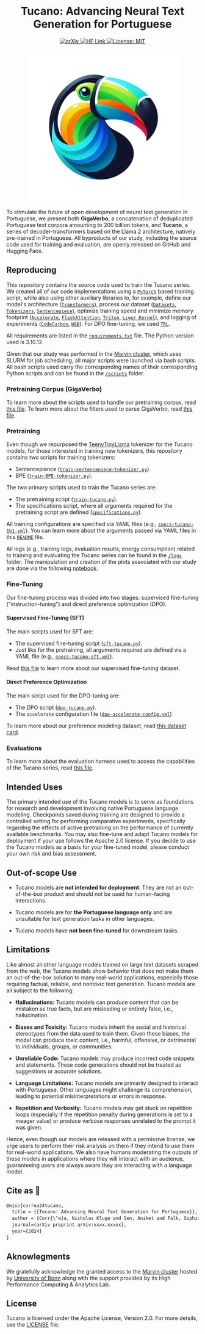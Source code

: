 <div align="center">
  
# Tucano: Advancing Neural Text Generation for Portuguese

<a href="https://arxiv.org/abs/xxxx.xxxxx" target="_blank">
    <img src="https://img.shields.io/badge/arXiv-xxxx.xxxxx-009C3B.svg" alt="arXiv">
</a>
<a href="https://huggingface.co/TucanoBR" target="_blank">
    <img src="https://img.shields.io/badge/HF%20Models-Tucano-FFDF00.svg" alt="HF Link">
</a>
<a href="https://github.com/Nkluge-correa/Tucano/blob/main/LICENSE" target="_blank">
    <img src="https://img.shields.io/badge/License-Apache-002776.svg" alt="License: MIT">
</a>

</div>
<p align="center">
        <img src="./img/logo.png" alt="An illustration of a Tucano bird showing vibrant colors like yellow, orange, blue, green, and black." height="400">
</p>

To stimulate the future of open development of neural text generation in Portuguese, we present both **GigaVerbo**, a concatenation of deduplicated Portuguese text corpora amounting to 200 billion tokens, and **Tucano**, a series of decoder-transformers based on the Llama 2 architecture, natively pre-trained in Portuguese. All byproducts of our study, including the source code used for training and evaluation, are openly released on GitHub and Hugging Face.

## Reproducing

This repository contains the source code used to train the Tucano series. We created all of our code implementations using a [`PyTorch`](https://github.com/pytorch/pytorch) based training script, while also using other auxiliary libraries to, for example, define our model's architecture ([`Transformers`](https://github.com/huggingface/transformers)), process our dataset ([`Datasets`](https://github.com/huggingface/datasets), [`Tokenizers`](https://github.com/huggingface/tokenizers), [`Sentencepiece`](https://github.com/google/sentencepiece)), optimize training speed and minimize memory footprint ([`Accelerate`](https://github.com/huggingface/accelerate), [`FlashAttention`](https://github.com/TriDao/FlashAttention), [`Triton`](https://github.com/triton-lang/triton), [`Liger Kernel`](https://github.com/linkedin/Liger-Kernel)), and logging of experiments ([`CodeCarbon`](https://github.com/mlco2/codecarbon), [`W&B`](https://github.com/wandb/wandb)). For DPO fine-tuning, we used [`TRL`](https://github.com/huggingface/trl).

All requirements are listed in the [`requirements.txt`](./requirements.txt) file. The Python version used is 3.10.12.

Given that our study was performed in the [Marvin cluster](https://www.hpc.uni-bonn.de/en/systems/marvin), which uses SLURM for job scheduling, all major scripts were launched via bash scripts. All bash scripts used carry the corresponding names of their corresponding Python scripts and can be found in the [`/scripts`](./scripts/) folder.

### Pretraining Corpus (GigaVerbo)

To learn more about the scripts used to handle our pretraining corpus, read [this file](./gigaverbo/README.md). To learn more about the filters used to parse GigaVerbo, read [this file](./gigaverbo/text-filter/README.md).

### Pretraining

Even though we repurposed the [TeenyTinyLlama](https://github.com/Nkluge-correa/TeenyTinyLlama) tokenizer for the Tucano models, for those interested in training new tokenizers, this repository contains two scripts for training tokenizers:

- Sentencepience ([`train-sentencepiece-tokenizer.py`](./train-sentencepiece-tokenizer.py)).
- BPE ([`train-BPE-tokenizer.py`](./train-BPE-tokenizer.py)).

The two primary scripts used to train the Tucano series are:

- The pretraining script ([`train-tucano.py`](./train-tucano.py)).
- The specifications script, where all arguments required for the pretraining script are defined ([`specifications.py`](./specifications.py)).

All training configurations are specified via YAML files (e.g., [`specs-tucano-1b1.yml`](./specs-tucano-1b1.yml)). You can learn more about the arguments passed via YAML files in this [`README`](./SPECIFICATIONS.md) file.

All logs (e.g., training logs, evaluation results, energy consumption) related to training and evaluating the Tucano series can be found in the [`/logs`](./logs) folder. The manipulation and creation of the plots associated with our study are done via the following [notebook](./logs/logs-and-plots.ipynb).

### Fine-Tuning

Our fine-tuning process was divided into two stages: supervised fine-tuning ("instruction-tuning") and direct preference optimization (DPO).

#### Supervised Fine-Tuning (SFT)

The main scripts used for SFT are:

- The supervised fine-tuning script ([`sft-tucano.py`](./sft-tucano.py)).
- Just like for the pretraining, all arguments required are defined via a YAML file (e.g., [`specs-tucano-sft.yml`](./specs-tucano-sft.yml)).

Read [this file](./cards/datasets/tucano-sft.md) to learn more about our supervised fine-tuning dataset.

#### Direct Preference Optimization

The main script used for the DPO-tuning are:

- The DPO script ([`dpo-tucano.py`](./dpo-tucano.py)).
- The `accelerate` configuration file ([`dpo-accelerate-config.yml`](./dpo-accelerate-config.yml))

To learn more about our preference modeling dataset, read [this dataset card](https://huggingface.co/datasets/nicholasKluge/reward-aira-dataset).

### Evaluations

To learn more about the evaluation harness used to access the capabilities of the Tucano series, read [this file](./evaluations/README.md).

## Intended Uses

The primary intended use of the Tucano models is to serve as foundations for research and development involving native Portuguese language modeling. Checkpoints saved during training are designed to provide a controlled setting for performing comparative experiments, specifically regarding the effects of active pretraining on the performance of currently available benchmarks. You may also fine-tune and adapt Tucano models for deployment if your use follows the Apache 2.0 license. If you decide to use the Tucano models as a basis for your fine-tuned model, please conduct your own risk and bias assessment.

## Out-of-scope Use

- Tucano models are **not intended for deployment**. They are not an out-of-the-box product and should not be used for human-facing interactions.

- Tucano models are for **the Portuguese language only** and are unsuitable for text generation tasks in other languages.

- Tucano models have **not been fine-tuned** for downstream tasks.

## Limitations

Like almost all other language models trained on large text datasets scraped from the web, the Tucano models show behavior that does not make them an out-of-the-box solution to many real-world applications, especially those requiring factual, reliable, and nontoxic text generation. Tucano models are all subject to the following:

- **Hallucinations:** Tucano models can produce content that can be mistaken as true facts, but are misleading or entirely false, i.e., hallucination.

- **Biases and Toxicity:** Tucano models inherit the social and historical stereotypes from the data used to train them. Given these biases, the model can produce toxic content, i.e., harmful, offensive, or detrimental to individuals, groups, or communities.

- **Unreliable Code:** Tucano models may produce incorrect code snippets and statements. These code generations should not be treated as suggestions or accurate solutions.

- **Language Limitations:** Tucano models are primarily designed to interact with Portuguese. Other languages might challenge its comprehension, leading to potential misinterpretations or errors in response.

- **Repetition and Verbosity:** Tucano models may get stuck on repetition loops (especially if the repetition penalty during generations is set to a meager value) or produce verbose responses unrelated to the prompt it was given.

Hence, even though our models are released with a permissive license, we urge users to perform their risk analysis on them if they intend to use them for real-world applications. We also have humans moderating the outputs of these models in applications where they will interact with an audience, guaranteeing users are always aware they are interacting with a language model.

## Cite as 🤗

```latex
@misc{correa24tucano,
  title = {{Tucano: Advancing Neural Text Generation for Portuguese}},
  author = {Corr{\^e}a, Nicholas Kluge and Sen, Aniket and Falk, Sophia and Fatimah, Shiza},
  journal={arXiv preprint arXiv:xxxx.xxxxx},
  year={2024}
}
```

## Aknowlegments

We gratefully acknowledge the granted access to the [Marvin cluster](https://www.hpc.uni-bonn.de/en/systems/marvin) hosted by [University of Bonn](https://www.uni-bonn.de/en) along with the support provided by its High Performance Computing \& Analytics Lab.

## License

Tucano is licensed under the Apache License, Version 2.0. For more details, see the [LICENSE](LICENSE) file.
